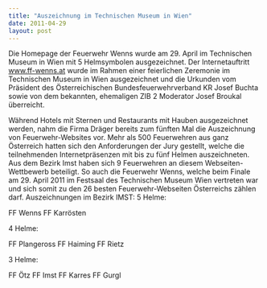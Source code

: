 ```yaml
---
title: "Auszeichnung im Technischen Museum in Wien"
date: 2011-04-29
layout: post
---
```


Die Homepage der Feuerwehr Wenns wurde am 29. April im Technischen Museum in Wien mit 5 Helmsymbolen ausgezeichnet. Der Internetauftritt www.ff-wenns.at wurde im Rahmen einer feierlichen Zeremonie im Technischen Museum in Wien ausgezeichnet und die Urkunden vom Präsident des Österreichischen Bundesfeuerwehrverband KR Josef Buchta sowie von dem bekannten, ehemaligen ZIB 2 Moderator Josef Broukal überreicht.


Während Hotels mit Sternen und Restaurants mit Hauben ausgezeichnet werden, nahm die Firma Dräger bereits zum fünften Mal die Auszeichnung von Feuerwehr-Websites vor. Mehr als 500 Feuerwehren aus ganz Österreich hatten sich den Anforderungen der Jury gestellt, welche die teilnehmenden Internetpräsenzen mit bis zu fünf Helmen auszeichneten. Aus dem Bezirk Imst haben sich 9 Feuerwehren an diesem Webseiten-Wettbewerb beteiligt. So auch die Feuerwehr Wenns, welche beim Finale am 29. April 2011 im Festsaal des Technischen Museum Wien vertreten war und sich somit zu den 26 besten Feuerwehr-Webseiten Österreichs zählen darf.
Auszeichnungen im Bezirk IMST:
5 Helme:

FF Wenns
FF Karrösten

4 Helme:

FF Plangeross
FF Haiming
FF Rietz

3 Helme:

FF Ötz
FF Imst
FF Karres
FF Gurgl